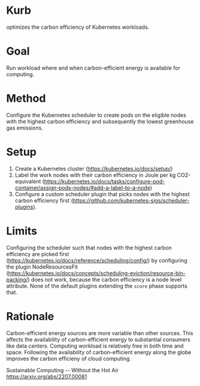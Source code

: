 # Kurb

optimizes the carbon efficiency of Kubernetes workloads.

# Goal

Run workload where and when carbon-efficient energy is available for computing.

# Method

Configure the Kubernetes scheduler to create pods on the eligible nodes with the highest carbon efficiency and subsequently the lowest greenhouse gas emissions.

# Setup

1. Create a Kubernetes cluster (https://kubernetes.io/docs/setup/)
2. Label the work nodes with their carbon efficiency in Joule per kg CO2-equivalent (https://kubernetes.io/docs/tasks/configure-pod-container/assign-pods-nodes/#add-a-label-to-a-node)
3. Configure a custom scheduler plugin that picks nodes with the highest carbon efficiency first (https://github.com/kubernetes-sigs/scheduler-plugins).

# Limits

Configuring the scheduler such that nodes with the highest carbon efficiency are picked first (https://kubernetes.io/docs/reference/scheduling/config/) by configuring the plugin NodeResourcesFit (https://kubernetes.io/docs/concepts/scheduling-eviction/resource-bin-packing/) does not work, because the carbon efficiency is a node level attribute.
None of the default plugins extending the `score` phase supports that.

# Rationale

Carbon-efficient energy sources are more variable than other sources.
This affects the availability of carbon-efficient energy to substantial consumers like data centers.
Computing workload is relatively free in both time and space.
Following the availability of carbon-efficient energy along the globe improves the carbon efficieny of cloud computing.

Sustainable Computing -- Without the Hot Air
https://arxiv.org/abs/2207.00081
